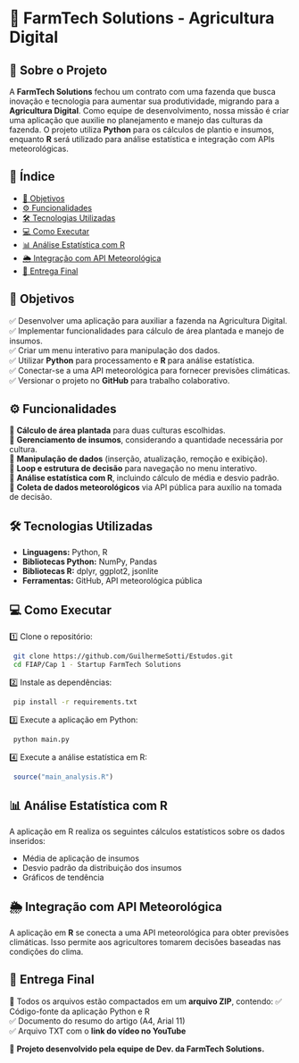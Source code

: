 # 🚜 FarmTech Solutions - Agricultura Digital

## 📌 Sobre o Projeto

A **FarmTech Solutions** fechou um contrato com uma fazenda que busca inovação e tecnologia para aumentar sua produtividade, migrando para a **Agricultura Digital**. Como equipe de desenvolvimento, nossa missão é criar uma aplicação que auxilie no planejamento e manejo das culturas da fazenda. O projeto utiliza **Python** para os cálculos de plantio e insumos, enquanto **R** será utilizado para análise estatística e integração com APIs meteorológicas.

## 📖 Índice

- [🎯 Objetivos](#-objetivos)
- [⚙️ Funcionalidades](#%EF%B8%8F-funcionalidades)
- [🛠️ Tecnologias Utilizadas](#%EF%B8%8F-tecnologias-utilizadas)
- [💻 Como Executar](#-como-executar)
- [📊 Análise Estatística com R](#-an%C3%A1lise-estat%C3%ADstica-com-r)
- [🌦️ Integração com API Meteorológica](#%EF%B8%8F-integra%C3%A7%C3%A3o-com-api-meteorol%C3%B3gica)
- [📩 Entrega Final](#-entrega-final)

## 🎯 Objetivos

✅ Desenvolver uma aplicação para auxiliar a fazenda na Agricultura Digital.\
✅ Implementar funcionalidades para cálculo de área plantada e manejo de insumos.\
✅ Criar um menu interativo para manipulação dos dados.\
✅ Utilizar **Python** para processamento e **R** para análise estatística.\
✅ Conectar-se a uma API meteorológica para fornecer previsões climáticas.\
✅ Versionar o projeto no **GitHub** para trabalho colaborativo.

## ⚙️ Funcionalidades

🔹 **Cálculo de área plantada** para duas culturas escolhidas.\
🔹 **Gerenciamento de insumos**, considerando a quantidade necessária por cultura.\
🔹 **Manipulação de dados** (inserção, atualização, remoção e exibição).\
🔹 **Loop e estrutura de decisão** para navegação no menu interativo.\
🔹 **Análise estatística com R**, incluindo cálculo de média e desvio padrão.\
🔹 **Coleta de dados meteorológicos** via API pública para auxílio na tomada de decisão.

## 🛠️ Tecnologias Utilizadas

- **Linguagens:** Python, R
- **Bibliotecas Python:** NumPy, Pandas
- **Bibliotecas R:** dplyr, ggplot2, jsonlite
- **Ferramentas:** GitHub, API meteorológica pública

## 💻 Como Executar

1️⃣ Clone o repositório:

```sh
 git clone https://github.com/GuilhermeSotti/Estudos.git
 cd FIAP/Cap 1 - Startup FarmTech Solutions
```

2️⃣ Instale as dependências:

```sh
 pip install -r requirements.txt
```

3️⃣ Execute a aplicação em Python:

```sh
 python main.py
```

4️⃣ Execute a análise estatística em R:

```r
 source("main_analysis.R")
```

## 📊 Análise Estatística com R

A aplicação em R realiza os seguintes cálculos estatísticos sobre os dados inseridos:

- Média de aplicação de insumos
- Desvio padrão da distribuição dos insumos
- Gráficos de tendência

## 🌦️ Integração com API Meteorológica

A aplicação em **R** se conecta a uma API meteorológica para obter previsões climáticas. Isso permite aos agricultores tomarem decisões baseadas nas condições do clima.

## 📩 Entrega Final

📂 Todos os arquivos estão compactados em um **arquivo ZIP**, contendo: ✅ Código-fonte da aplicação Python e R\
✅ Documento do resumo do artigo (A4, Arial 11)\
✅ Arquivo TXT com o **link do vídeo no YouTube**

🚀 **Projeto desenvolvido pela equipe de Dev. da FarmTech Solutions.**

